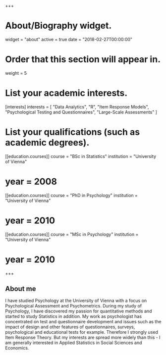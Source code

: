 +++
# About/Biography widget.
widget = "about"
active = true
date = "2018-02-27T00:00:00"


# Order that this section will appear in.
weight = 5

# List your academic interests.
[interests]
  interests = [
    "Data Analytics",
    "R",
    "Item Response Models",
    "Psychological Testing and Questionnaires",
    "Large-Scale Assessments"
  ]

# List your qualifications (such as academic degrees).

[[education.courses]]
  course = "BSc in Statistics"
  institution = "University of Vienna"
#  year = 2008

[[education.courses]]
  course = "PhD in Psychology"
  institution = "University of Vienna"
#  year = 2010

[[education.courses]]
  course = "MSc in Psychology"
  institution = "University of Vienna"
#  year = 2010


 
+++

## About me

I have studied Psychology at the University of Vienna with a focus on Psychological Assessment and Psychometrics. During my study of Psychology, I have discovered my passion for quantitative methods and started to study Statistics in addition. 
My work as psychologist has concentrated on test and questionnaire development and issues such as the impact of design and other features of questionnaires, surveys, psychological and educational tests for example. Therefore I strongly used Item Response Theory. But my interests are spread more widely than this - I am generally interested in Applied Statistics in Social Sciences and Economics.
 